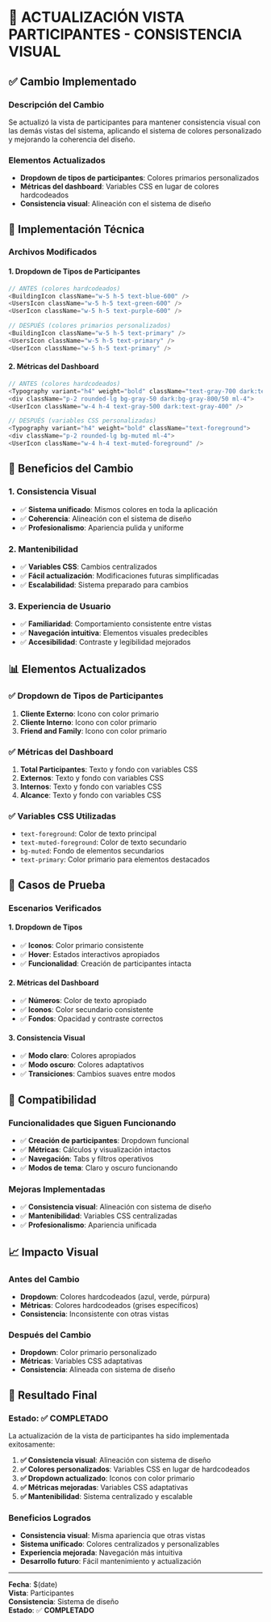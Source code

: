 # 🎨 ACTUALIZACIÓN VISTA PARTICIPANTES - CONSISTENCIA VISUAL

## ✅ Cambio Implementado

### **Descripción del Cambio**
Se actualizó la vista de participantes para mantener consistencia visual con las demás vistas del sistema, aplicando el sistema de colores personalizado y mejorando la coherencia del diseño.

### **Elementos Actualizados**
- **Dropdown de tipos de participantes**: Colores primarios personalizados
- **Métricas del dashboard**: Variables CSS en lugar de colores hardcodeados
- **Consistencia visual**: Alineación con el sistema de diseño

## 🔧 Implementación Técnica

### **Archivos Modificados**

#### **1. Dropdown de Tipos de Participantes**
```typescript
// ANTES (colores hardcodeados)
<BuildingIcon className="w-5 h-5 text-blue-600" />
<UsersIcon className="w-5 h-5 text-green-600" />
<UserIcon className="w-5 h-5 text-purple-600" />

// DESPUÉS (colores primarios personalizados)
<BuildingIcon className="w-5 h-5 text-primary" />
<UsersIcon className="w-5 h-5 text-primary" />
<UserIcon className="w-5 h-5 text-primary" />
```

#### **2. Métricas del Dashboard**
```typescript
// ANTES (colores hardcodeados)
<Typography variant="h4" weight="bold" className="text-gray-700 dark:text-gray-200">
<div className="p-2 rounded-lg bg-gray-50 dark:bg-gray-800/50 ml-4">
<UserIcon className="w-4 h-4 text-gray-500 dark:text-gray-400" />

// DESPUÉS (variables CSS personalizadas)
<Typography variant="h4" weight="bold" className="text-foreground">
<div className="p-2 rounded-lg bg-muted ml-4">
<UserIcon className="w-4 h-4 text-muted-foreground" />
```

## 🎯 Beneficios del Cambio

### **1. Consistencia Visual**
- ✅ **Sistema unificado**: Mismos colores en toda la aplicación
- ✅ **Coherencia**: Alineación con el sistema de diseño
- ✅ **Profesionalismo**: Apariencia pulida y uniforme

### **2. Mantenibilidad**
- ✅ **Variables CSS**: Cambios centralizados
- ✅ **Fácil actualización**: Modificaciones futuras simplificadas
- ✅ **Escalabilidad**: Sistema preparado para cambios

### **3. Experiencia de Usuario**
- ✅ **Familiaridad**: Comportamiento consistente entre vistas
- ✅ **Navegación intuitiva**: Elementos visuales predecibles
- ✅ **Accesibilidad**: Contraste y legibilidad mejorados

## 📊 Elementos Actualizados

### **✅ Dropdown de Tipos de Participantes**
1. **Cliente Externo**: Icono con color primario
2. **Cliente Interno**: Icono con color primario
3. **Friend and Family**: Icono con color primario

### **✅ Métricas del Dashboard**
1. **Total Participantes**: Texto y fondo con variables CSS
2. **Externos**: Texto y fondo con variables CSS
3. **Internos**: Texto y fondo con variables CSS
4. **Alcance**: Texto y fondo con variables CSS

### **✅ Variables CSS Utilizadas**
- `text-foreground`: Color de texto principal
- `text-muted-foreground`: Color de texto secundario
- `bg-muted`: Fondo de elementos secundarios
- `text-primary`: Color primario para elementos destacados

## 🧪 Casos de Prueba

### **Escenarios Verificados**

#### **1. Dropdown de Tipos**
- ✅ **Iconos**: Color primario consistente
- ✅ **Hover**: Estados interactivos apropiados
- ✅ **Funcionalidad**: Creación de participantes intacta

#### **2. Métricas del Dashboard**
- ✅ **Números**: Color de texto apropiado
- ✅ **Iconos**: Color secundario consistente
- ✅ **Fondos**: Opacidad y contraste correctos

#### **3. Consistencia Visual**
- ✅ **Modo claro**: Colores apropiados
- ✅ **Modo oscuro**: Colores adaptativos
- ✅ **Transiciones**: Cambios suaves entre modos

## 🔄 Compatibilidad

### **Funcionalidades que Siguen Funcionando**
- ✅ **Creación de participantes**: Dropdown funcional
- ✅ **Métricas**: Cálculos y visualización intactos
- ✅ **Navegación**: Tabs y filtros operativos
- ✅ **Modos de tema**: Claro y oscuro funcionando

### **Mejoras Implementadas**
- ✅ **Consistencia visual**: Alineación con sistema de diseño
- ✅ **Mantenibilidad**: Variables CSS centralizadas
- ✅ **Profesionalismo**: Apariencia unificada

## 📈 Impacto Visual

### **Antes del Cambio**
- **Dropdown**: Colores hardcodeados (azul, verde, púrpura)
- **Métricas**: Colores hardcodeados (grises específicos)
- **Consistencia**: Inconsistente con otras vistas

### **Después del Cambio**
- **Dropdown**: Color primario personalizado
- **Métricas**: Variables CSS adaptativas
- **Consistencia**: Alineada con sistema de diseño

## 🎯 Resultado Final

### **Estado**: ✅ **COMPLETADO**

La actualización de la vista de participantes ha sido implementada exitosamente:

1. **✅ Consistencia visual**: Alineación con sistema de diseño
2. **✅ Colores personalizados**: Variables CSS en lugar de hardcodeados
3. **✅ Dropdown actualizado**: Iconos con color primario
4. **✅ Métricas mejoradas**: Variables CSS adaptativas
5. **✅ Mantenibilidad**: Sistema centralizado y escalable

### **Beneficios Logrados**
- **Consistencia visual**: Misma apariencia que otras vistas
- **Sistema unificado**: Colores centralizados y personalizables
- **Experiencia mejorada**: Navegación más intuitiva
- **Desarrollo futuro**: Fácil mantenimiento y actualización

---

**Fecha**: $(date)  
**Vista**: Participantes  
**Consistencia**: Sistema de diseño  
**Estado**: ✅ **COMPLETADO**
